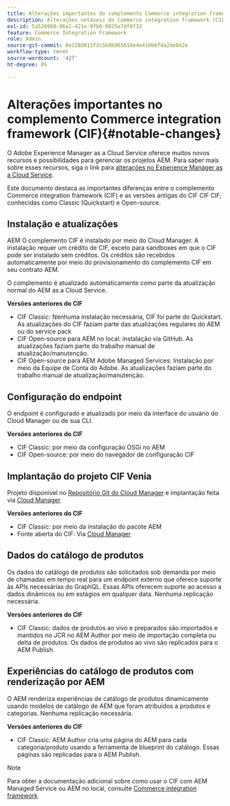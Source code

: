 ```yaml
---
title: Alterações importantes do complemento Commerce integration framework (CIF)
description: Alterações notáveis do Commerce integration framework (CIF) em comparação com versões antigas do CIF.
exl-id: 5a526960-96a1-421e-9fb0-0825e7df8f32
feature: Commerce Integration Framework
role: Admin
source-git-commit: 0e328d013f3c5b9b965010e4e410b6fda2de042e
workflow-type: tm+mt
source-wordcount: '427'
ht-degree: 0%

---
```


# Alterações importantes no complemento Commerce integration framework (CIF){#notable-changes}

O Adobe Experience Manager as a Cloud Service oferece muitos novos recursos e possibilidades para gerenciar os projetos AEM. Para saber mais sobre esses recursos, siga o link para [alterações no Experience Manager as a Cloud Service](/help/release-notes/aem-cloud-changes.md).

Este documento destaca as importantes diferenças entre o complemento Commerce integration framework (CIF) e as versões antigas do CIF CIF CIF, conhecidas como Classic (Quickstart) e Open-source.

## Instalação e atualizações

AEM O complemento CIF é instalado por meio do Cloud Manager. A instalação requer um crédito de CIF, exceto para sandboxes em que o CIF pode ser instalado sem créditos. Os créditos são recebidos automaticamente por meio do provisionamento do complemento CIF em seu contrato AEM.

O complemento é atualizado automaticamente como parte da atualização normal do AEM as a Cloud Service.

**Versões anteriores do CIF**

* CIF Classic: Nenhuma instalação necessária, CIF foi parte do Quickstart. As atualizações do CIF faziam parte das atualizações regulares do AEM ou do service pack
* CIF Open-source para AEM no local: instalação via GitHub. As atualizações faziam parte do trabalho manual de atualização/manutenção.
* CIF Open-source para AEM Adobe Managed Services: Instalação por meio da Equipe de Conta do Adobe. As atualizações faziam parte do trabalho manual de atualização/manutenção.

## Configuração do endpoint

O endpoint é configurado e atualizado por meio da interface do usuário do Cloud Manager ou de sua CLI.

**Versões anteriores do CIF**

* CIF Classic: por meio da configuração OSGi no AEM
* CIF Open-source: por meio do navegador de configuração CIF

## Implantação do projeto CIF Venia

Projeto disponível no [Repositório Git do Cloud Manager](https://experienceleague.adobe.com/docs/experience-manager-cloud-service/content/implementing/using-cloud-manager/managing-code/integrating-with-git.html?lang=pt-BR) e implantação feita via [Cloud Manager](https://experienceleague.adobe.com/docs/experience-manager-cloud-service/content/implementing/deploying/overview.html?lang=pt-BR)

**Versões anteriores do CIF**

* CIF Classic: por meio da instalação do pacote AEM
* Fonte aberta do CIF: Via [Cloud Manager](https://experienceleague.adobe.com/docs/experience-manager-cloud-service/content/introduction.html?lang=pt-BR)

## Dados do catálogo de produtos

Os dados do catálogo de produtos são solicitados sob demanda por meio de chamadas em tempo real para um endpoint externo que oferece suporte às APIs necessárias do GraphQL. Essas APIs oferecem suporte ao acesso a dados dinâmicos ou em estágios em qualquer data. Nenhuma replicação necessária.

**Versões anteriores do CIF**

* CIF Classic: dados de produtos ao vivo e preparados são importados e mantidos no JCR no AEM Author por meio de importação completa ou delta de produtos. Os dados de produtos ao vivo são replicados para o AEM Publish.

## Experiências do catálogo de produtos com renderização por AEM

O AEM renderiza experiências de catálogo de produtos dinamicamente usando modelos de catálogo de AEM que foram atribuídos a produtos e categorias. Nenhuma replicação necessária.

**Versões anteriores do CIF**

* CIF Classic: AEM Author cria uma página do AEM para cada categoria/produto usando a ferramenta de blueprint do catálogo. Essas páginas são replicadas para o AEM Publish.

>[!NOTE]
>
>Para obter a documentação adicional sobre como usar o CIF com AEM Managed Service ou AEM no local, consulte [Commerce integration framework](https://www.adobe.io/apis/experiencecloud/commerce-integration-framework/getting-started.html)

